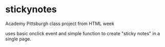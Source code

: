 # stickynotes
Academy Pittsburgh class project from HTML week<p>
uses basic onclick event and simple function to create "sticky notes" in a single page.

